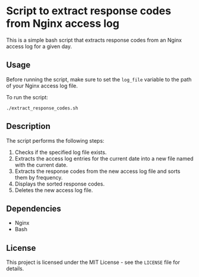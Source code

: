 <!DOCTYPE html>
<html>
<body>
  <h1>Script to extract response codes from Nginx access log</h1>
  <p>This is a simple bash script that extracts response codes from an Nginx access log for a given day.</p>

  <h2>Usage</h2>
  <p>Before running the script, make sure to set the <code>log_file</code> variable to the path of your Nginx access log file.</p>
  <p>To run the script:</p>
  <pre><code>./extract_response_codes.sh</code></pre>

  <h2>Description</h2>
  <p>The script performs the following steps:</p>
  <ol>
    <li>Checks if the specified log file exists.</li>
    <li>Extracts the access log entries for the current date into a new file named with the current date.</li>
    <li>Extracts the response codes from the new access log file and sorts them by frequency.</li>
    <li>Displays the sorted response codes.</li>
    <li>Deletes the new access log file.</li>
  </ol>

  <h2>Dependencies</h2>
  <ul>
    <li>Nginx</li>
    <li>Bash</li>
  </ul>

  <h2>License</h2>
  <p>This project is licensed under the MIT License - see the <code>LICENSE</code> file for details.</p>
</body>
</html>
